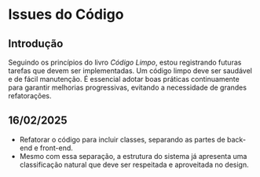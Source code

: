 # **Issues do Código**  

## **Introdução**  

Seguindo os princípios do livro *Código Limpo*, estou registrando futuras tarefas que devem ser implementadas. Um código limpo deve ser saudável e de fácil manutenção. É essencial adotar boas práticas continuamente para garantir melhorias progressivas, evitando a necessidade de grandes refatorações.  

## **16/02/2025**  

- Refatorar o código para incluir classes, separando as partes de back-end e front-end.  
- Mesmo com essa separação, a estrutura do sistema já apresenta uma classificação natural que deve ser respeitada e aproveitada no design.  

